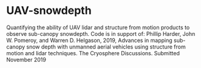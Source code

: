 # UAV-snowdepth
Quantifying the ability of UAV lidar and structure from motion products to observe sub-canopy snowdepth.  Code is in support of: Phillip Harder, John W. Pomeroy, and Warren D. Helgason, 2019, Advances in mapping sub-canopy snow depth with unmanned aerial vehicles using structure from motion and lidar techniques. The Cryosphere Discussions. Submitted November 2019
